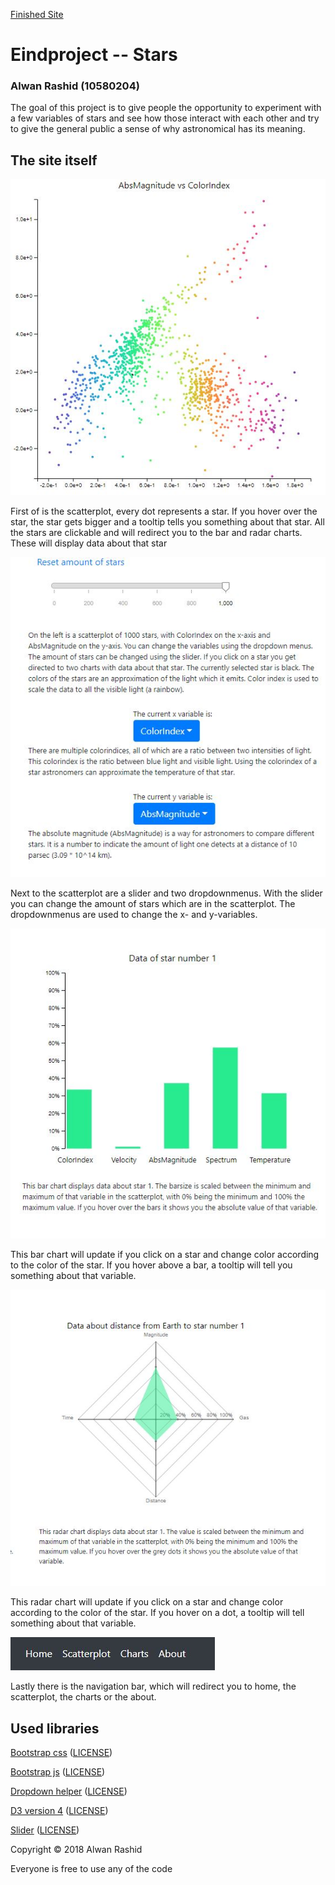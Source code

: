 [Finished Site](https://Pietje123.github.io/Eindproject/index.html)


# Eindproject -- Stars

### Alwan Rashid (10580204)
 
The goal of this project is to give people the opportunity to experiment with a few variables of stars and see how those interact with each other and try to give the general public a sense of why astronomical has its meaning.

## The site itself

![](doc/clickablescatterplot.JPG)

First of is the scatterplot, every dot represents a star. If you hover over the star, the star gets bigger and a tooltip tells you something about that star. All the stars are clickable and will redirect you to the bar and radar charts. These will display data about that star

![](doc/htmlinteractive.JPG)

Next to the scatterplot are a slider and two dropdownmenus. With the slider you can change the amount of stars which are in the scatterplot. The dropdownmenus are used to change the x- and y-variables.

![](doc/finishedbarchart.JPG)

This bar chart will update if you click on a star and change color according to the color of the star. If you hover above a bar, a tooltip will tell you something about that variable.

![](doc/finishedradarchart.JPG)

This radar chart will update if you click on a star and change color according to the color of the star. If you hover on a dot, a tooltip will tell something about that variable.

![](doc/navbar.JPG)

Lastly there is the navigation bar, which will redirect you to home, the scatterplot, the charts or the about.

## Used libraries 

[Bootstrap css](https://maxcdn.bootstrapcdn.com/bootstrap/4.0.0/css/bootstrap.min.css) ([LICENSE](https://github.com/twbs/bootstrap/blob/master/LICENSE))

[Bootstrap js](https://maxcdn.bootstrapcdn.com/bootstrap/4.0.0/js/bootstrap.min.js) ([LICENSE](https://github.com/twbs/bootstrap/blob/master/LICENSE))

[Dropdown helper](https://cdnjs.cloudflare.com/ajax/libs/popper.js/1.12.9/umd/popper.min.js) ([LICENSE](https://opensource.org/licenses/MIT))

[D3 version 4](https://d3js.org/d3.v4.min.js) ([LICENSE](https://github.com/d3/d3/blob/master/LICENSE))

[Slider](https://unpkg.com/d3-simple-slider@0.2.1/build/d3-simple-slider.js) ([LICENSE](https://github.com/johnwalley/d3-simple-slider/blob/master/LICENSE))


Copyright © 2018 Alwan Rashid

Everyone is free to use any of the code